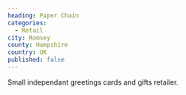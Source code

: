 ```yaml
---
heading: Paper Chain
categories:
  - Retail
city: Romsey
county: Hampshire
country: UK
published: false
---
```

Small independant greetings cards and gifts retailer.
